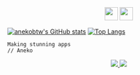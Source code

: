 <div align="center"> 
  <img src="https://media1.giphy.com/media/v1.Y2lkPTc5MGI3NjExMWFmNGIwZjJkOGVkNGE5ZmRmYzhiOGUyMzdkOWIxOTRmN2MzODVhMyZlcD12MV9pbnRlcm5hbF9naWZzX2dpZklkJmN0PXM/LMt9638dO8dftAjtco/giphy.gif" width="30" height="30">
  <img src="https://media1.giphy.com/media/osCeky2uQ7Wd9gz24H/giphy.gif?cid=ecf05e47twdvms5idicqbgn3qj46ognt9xz1gsc22d5h8xpw&ep=v1_stickers_search&rid=giphy.gif&ct=s" width="30" height="30">
</div>

[![anekobtw's GitHub stats](https://github-readme-stats.vercel.app/api?username=anekobtw&theme=tokyonight)](https://github.com/anuraghazra/github-readme-stats)
[![Top Langs](https://github-readme-stats.vercel.app/api/top-langs/?username=anekobtw&theme=tokyonight)](https://github.com/anuraghazra/github-readme-stats)

```
Making stunning apps
// Aneko
```

<div align="center">
  <a href="https://t.me/anekobtw">
    <img src="https://img.shields.io/badge/-%40anekobtw-blue?logo=telegram&logoColor=white&style=for-the-badge"/>
  </a>
  <img src="https://img.shields.io/badge/-Aneko%236825-blue?logo=discord&logoColor=white&style=for-the-badge"/>
</div>
